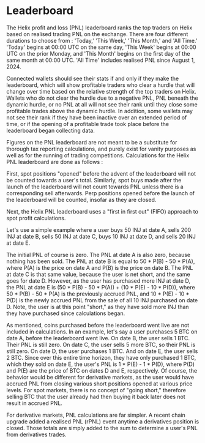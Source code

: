 # Leaderboard

The Helix profit and loss (PNL) leaderboard ranks the top traders on Helix based on realised trading PNL on the exchange. There are four different durations to choose from : 'Today,' 'This Week,' 'This Month,' and 'All Time.' 'Today' begins at 00:00 UTC on the same day, 'This Week' begins at 00:00 UTC on the prior Monday, and 'This Month' begins on the first day of the same month at 00:00 UTC. 'All Time' includes realised PNL since August 1, 2024.

Connected wallets should see their stats if and only if they make the leaderboard, which will show profitable traders who clear a hurdle that will change over time based on the relative strength of the top traders on Helix. Wallets who do not clear the hurdle due to a negative PNL, PNL beneath the dynamic hurdle, or no PNL at all will not see their rank until they close some profitable trades above the dynamic hurdle. In addition, some wallets may not see their rank if they have been inactive over an extended period of time, or if the opening of a profitable trade took place before the leaderboard began collecting data.

Figures on the PNL leaderboard are not meant to be a substitute for thorough tax reporting calculations, and purely exist for vanity purposes as well as for the running of trading competitions. Calculations for the Helix PNL leaderboard are done as follows :&#x20;

First, spot positions "opened" before the advent of the leaderboard will not be counted towards a user's total. Similarly, spot buys made after the launch of the leaderboard will not count towards PNL unless there is a corresponding sell afterwards. Perp positions opened before the launch of the leaderboard will be counted, insofar as they are closed.

Next, the Helix PNL leaderboard uses a "first in first out" (FIFO) approach to spot profit calculations.

Let's use a simple example where a user buys 50 INJ at date A, sells 200 INJ at date B, sells 50 INJ at date C, buys 10 INJ at date D, and sells 20 INJ at date E.

The initial PNL of course is zero. The PNL at date A is also zero, because nothing has been sold. The PNL at date B is equal to 50 \* P(B) - 50 \* P(A), where P(A) is the price on date A and P(B) is the price on date B. The PNL at date C is that same value, because the user is net short, and the same goes for date D. However, as the user has purchased more INJ at date D, the PNL at date E is (50 \* P(B) - 50 \* P(A)) + (10 \* P(E) - 10 \* P(D)), where 50 \* P(B) - 50 \* P(A) is the previously accrued PNL, and 10 \* P(E) - 10 \* P(D) is the newly accrued PNL from the sale of all 10 INJ purchased on date D. Note, the user is at this point "short," as they have sold more INJ than they have purchased since calculations began.

As mentioned, coins purchased before the leaderboard went live are not included in calculations. In an example, let's say a user purchases 5 BTC on date A, before the leaderboard went live. On date B, the user sells 1 BTC. Their PNL is still zero. On date C, the user sells 5 more BTC, so their PNL is still zero. On date D, the user purchases 1 BTC. And on date E, the user sells 2 BTC. Since over this entire time horizon, they have only purchased 1 BTC, which they sold on date E, the user's PNL is 1 \* P(E) - 1 \* P(D), where P(D) and P(E) are the price of BTC on dates D and E, respectively. Of course, the behavior would be different for derivative markets, as the user would have accrued PNL from closing various short positions opened at various price levels. For spot markets, there is no concept of "going short," therefore selling BTC that the user already had then buying it back later does not result in accrued PNL.

For derivative markets, PNL calculations are far simpler. A recent chain upgrade added a realised PNL (rPNL) event anytime a derivatives position is closed. Those totals are simply added to the sum to determine a user's PNL from derivatives trades.
